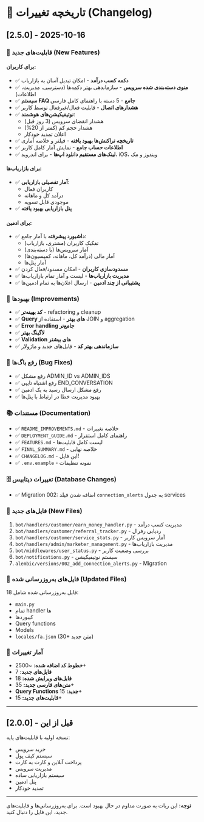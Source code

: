 # 📝 تاریخچه تغییرات (Changelog)

## [2.5.0] - 2025-10-16

### 🎉 قابلیت‌های جدید (New Features)

#### برای کاربران:
- ✅ **دکمه کسب درآمد** - امکان تبدیل آسان به بازاریاب
- ✅ **منوی دسته‌بندی شده سرویس** - سازماندهی بهتر دکمه‌ها (دسترسی، مدیریت، اطلاعات)
- ✅ **سیستم FAQ جامع** - 5 دسته با راهنمای کامل فارسی
- ✅ **هشدارهای اتصال** - قابلیت فعال/غیرفعال توسط کاربر
- ✅ **نوتیفیکیشن‌های هوشمند**:
  - هشدار انقضای سرویس (3 روز قبل)
  - هشدار حجم کم (کمتر از 20%)
  - اعلان تمدید خودکار
- ✅ **تاریخچه تراکنش‌ها بهبود یافته** - فیلتر و خلاصه آماری
- ✅ **اطلاعات حساب جامع** - نمایش آمار کامل کاربر
- ✅ **لینک‌های مستقیم دانلود اپ‌ها** - برای اندروید، iOS، ویندوز و مک

#### برای بازاریاب‌ها:
- ✅ **آمار تفصیلی بازاریابی**:
  - کاربران فعال
  - درآمد کل و ماهانه
  - موجودی قابل تسویه
- ✅ **پنل بازاریابی بهبود یافته**

#### برای ادمین:
- ✅ **داشبورد پیشرفته** با آمار جامع:
  - تفکیک کاربران (مشتری، بازاریاب)
  - آمار سرویس‌ها (با دسته‌بندی)
  - آمار مالی (درآمد کل، ماهانه، کمیسیون‌ها)
  - آمار پنل‌ها
- ✅ **مسدودسازی کاربران** - امکان مسدود/فعال کردن
- ✅ **مدیریت بازاریاب‌ها** - لیست و آمار تمام بازاریاب‌ها
- ✅ **پشتیبانی از چند ادمین** - ارسال اعلان‌ها به تمام ادمین‌ها

### 🔧 بهبودها (Improvements)

- ✅ **کد بهینه‌تر** - refactoring و cleanup
- ✅ **Query های بهتر** - استفاده از JOIN و aggregation
- ✅ **Error handling جامع‌تر**
- ✅ **لاگینگ بهتر**
- ✅ **Validation های بیشتر**
- ✅ **سازماندهی بهتر کد** - فایل‌های جدید و ماژولار

### 🐛 رفع باگ‌ها (Bug Fixes)

- ✅ رفع مشکل ADMIN_ID vs ADMIN_IDS
- ✅ رفع اشتباه تایپی END_CONVERSATION
- ✅ رفع مشکل ارسال رسید به یک ادمین
- ✅ بهبود مدیریت خطا در ارتباط با پنل‌ها

### 📚 مستندات (Documentation)

- ✅ `README_IMPROVEMENTS.md` - خلاصه تغییرات
- ✅ `DEPLOYMENT_GUIDE.md` - راهنمای کامل استقرار
- ✅ `FEATURES.md` - لیست کامل قابلیت‌ها
- ✅ `FINAL_SUMMARY.md` - خلاصه نهایی
- ✅ `CHANGELOG.md` - این فایل!
- ✅ `.env.example` - نمونه تنظیمات

### 🗄️ تغییرات دیتابیس (Database Changes)

- ✅ Migration 002: اضافه شدن فیلد `connection_alerts` به جدول services

### 📁 فایل‌های جدید (New Files)

1. `bot/handlers/customer/earn_money_handler.py` - مدیریت کسب درآمد
2. `bot/handlers/customer/referral_tracker.py` - ردیابی رفرال
3. `bot/handlers/customer/service_stats.py` - آمار سرویس کاربر
4. `bot/handlers/admin/marketer_management.py` - مدیریت بازاریاب‌ها
5. `bot/middlewares/user_status.py` - بررسی وضعیت کاربر
6. `bot/notifications.py` - سیستم نوتیفیکیشن
7. `alembic/versions/002_add_connection_alerts.py` - Migration

### 📝 فایل‌های به‌روزرسانی شده (Updated Files)

18 فایل به‌روزرسانی شده شامل:
- `main.py`
- تمام handler ها
- کیبوردها
- Query functions
- Models
- `locales/fa.json` (30+ متن جدید)

### 🔢 آمار تغییرات

- **خطوط کد اضافه شده:** ~2500+
- **فایل‌های جدید:** 7
- **فایل‌های ویرایش شده:** 18
- **متن‌های فارسی جدید:** 35+
- **Query Functions جدید:** 15+
- **قابلیت‌های جدید:** 15+

---

## [2.0.0] - قبل از این

نسخه اولیه با قابلیت‌های پایه:
- خرید سرویس
- سیستم کیف پول
- پرداخت آنلاین و کارت به کارت
- مدیریت سرویس
- سیستم بازاریابی ساده
- پنل ادمین
- تمدید خودکار

---

**توجه:** این ربات به صورت مداوم در حال بهبود است. برای به‌روزرسانی‌ها و قابلیت‌های جدید، این فایل را دنبال کنید.

